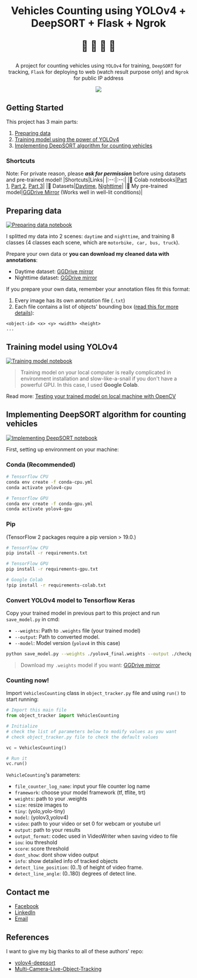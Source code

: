 <h1><p align="center">Vehicles Counting using YOLOv4 + DeepSORT + Flask + Ngrok</p>
<p align="center">🚙 🛵 🚛 🚌</p>
</h1>
<p align="center">A project for counting vehicles using <code>YOLOv4</code> for training, <code>DeepSORT</code> for tracking, <code>Flask</code> for deploying to web (watch result purpose only) and <code>Ngrok</code> for public IP address </p>
<p align="center"><img src="./data/images/result.gif"/></p>

## Getting Started
This project has 3 main parts:
1. [Preparing data](#preparing-data)
2. [Training model using the power of YOLOv4](#training-model-using-yolov4)
3. [Implementing DeepSORT algorithm for counting vehicles](#implementing-deepsort-algorithm-for-counting-vehicles)

### Shortcuts
Note: For private reason, please ***ask for permission*** before using datasets and pre-trained model!
|Shortcuts|Links|
|:--:|:--:|
|📕 Colab notebooks|[Part 1](https://colab.research.google.com/drive/1Iur7UE3i2fV3Ka3Zw3Owqq2Y2d1MIhCE?usp=sharing), [Part 2](https://colab.research.google.com/drive/1Q75vbva305OQ8Dg60WpJwpXjwFO_qwWA?usp=sharing), [Part 3](https://colab.research.google.com/drive/1uTWscUDaqieHrNtg9puUuQqgs1w5WFtW?usp=sharing)|
|📀 Datasets|[Daytime](https://drive.google.com/file/d/1nCo9WVlxucc8C_tpropgvuIAZZ1A9ta9/view?usp=sharing), [Nighttime](https://drive.google.com/file/d/1s8OaXDya2tDjTKl3h3AF6r4uGOSymmNA/view?usp=sharing)|
|🚂 My pre-trained model|[GGDrive Mirror](https://drive.google.com/file/d/1-0lo7naWZUhTzJ94Yn4flSG7PSGR3ZZn/view?usp=sharing) (Works well in well-lit conditions)|



## Preparing data
[![Preparing data notebook](https://colab.research.google.com/assets/colab-badge.svg)](https://colab.research.google.com/drive/1Iur7UE3i2fV3Ka3Zw3Owqq2Y2d1MIhCE?usp=sharing)

I splitted my data into 2 scenes: `daytime` and `nighttime`, and training 8 classes (4 classes each scene, which are `motorbike, car, bus, truck`).

Prepare your own data or **you can download my cleaned data with annotations**:
- Daytime dataset: [GGDrive mirror](https://drive.google.com/file/d/1nCo9WVlxucc8C_tpropgvuIAZZ1A9ta9/view?usp=sharing)
- Nighttime dataset: [GGDrive mirror](https://drive.google.com/file/d/1s8OaXDya2tDjTKl3h3AF6r4uGOSymmNA/view?usp=sharing)

If you prepare your own data, remember your annotation files fit this format:

1. Every image has its own annotation file (`.txt`)
2. Each file contains a list of objects' bounding box ([read this for more details](https://github.com/AlexeyAB/Yolo_mark/issues/60#issuecomment-401854885)):
  ```
  <object-id> <x> <y> <width> <height>
  ...
  ```
## Training model using YOLOv4
[![Training model notebook](https://colab.research.google.com/assets/colab-badge.svg)](https://colab.research.google.com/drive/1Q75vbva305OQ8Dg60WpJwpXjwFO_qwWA?usp=sharing)

>Training model on your local computer is really complicated in environment installation and slow-like-a-snail if you don't have a powerful GPU. In this case, I used **Google Colab**.

Read more: [Testing your trained model on local machine with OpenCV](./utils_obj_detection)

## Implementing DeepSORT algorithm for counting vehicles
[![Implementing DeepSORT notebook](https://colab.research.google.com/assets/colab-badge.svg)](https://colab.research.google.com/drive/1uTWscUDaqieHrNtg9puUuQqgs1w5WFtW?usp=sharing)

First, setting up environment on your machine:
### Conda (Recommended)

```bash
# Tensorflow CPU
conda env create -f conda-cpu.yml
conda activate yolov4-cpu

# Tensorflow GPU
conda env create -f conda-gpu.yml
conda activate yolov4-gpu
```

### Pip
(TensorFlow 2 packages require a pip version > 19.0.)
```bash
# TensorFlow CPU
pip install -r requirements.txt

# TensorFlow GPU
pip install -r requirements-gpu.txt

# Google Colab
!pip install -r requirements-colab.txt
```

### Convert YOLOv4 model to Tensorflow Keras
Copy your trained model in previous part to this project and run `save_model.py` in cmd:

- `--weights`: Path to `.weights` file (your trained model)
- `--output`: Path to converted model.
- `--model`: Model version (`yolov4` in this case) 

```bash
python save_model.py --weights ./yolov4_final.weights --output ./checkpoints/yolov4-416 --model yolov4
```

>Download my `.weights` model if you want: [GGDrive mirror](https://drive.google.com/file/d/1-0lo7naWZUhTzJ94Yn4flSG7PSGR3ZZn/view?usp=sharing)

### Counting now!
Import `VehiclesCounting` class in `object_tracker.py` file and using `run()` to start running:
```python
# Import this main file
from object_tracker import VehiclesCounting

# Initialize
# check the list of parameters below to modify values as you want
# check object_tracker.py file to check the default values

vc = VehiclesCounting()

# Run it
vc.run()
```

`VehicleCounting`'s parameters:
- `file_counter_log_name`: input your file counter log name
- `framework`: choose your model framework (tf, tflite, trt)
- `weights`: path to your .weights
- `size`: resize images to
- `tiny`: (yolo,yolo-tiny)
- `model`: (yolov3,yolov4)
- `video`: path to your video or set 0 for webcam or youtube url
- `output`: path to your results
- `output_format`: codec used in VideoWriter when saving video to file
- `iou`: iou threshold
- `score`: score threshold
- `dont_show`: dont show video output
- `info`: show detailed info of tracked objects
- `detect_line_position`: (0..1) of height of video frame.
- `detect_line_angle`: (0..180) degrees of detect line.

## Contact me
- [Facebook](https://www.facebook.com/duonggg.ne/)
- [LinkedIn](https://www.linkedin.com/in/duonggg/)
- [Email](mailto:duong.jt.19@gmail.com)

## References
I want to give my big thanks to all of these authors' repo:
- [yolov4-deepsort](https://github.com/theAIGuysCode/yolov4-deepsort)
- [
Multi-Camera-Live-Object-Tracking](https://github.com/LeonLok/Multi-Camera-Live-Object-Tracking)
